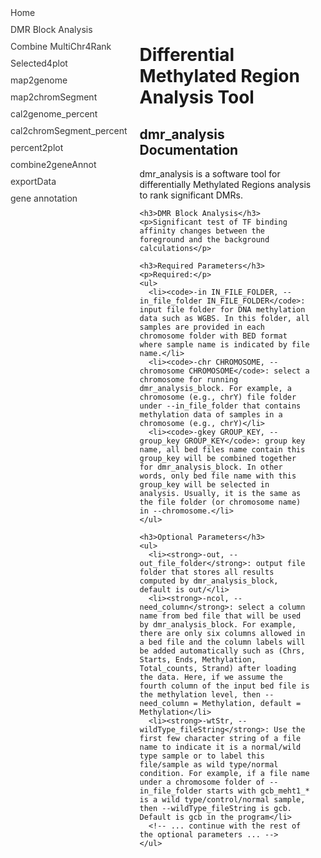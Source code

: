 <!DOCTYPE html>
<html>
<head>
  <title>Differential Methylated Region Analysis Tool - Documentation</title>
  <style>
    body {
      display: flex;
      flex-direction: row;
    }

    nav {
      width: 20%;
      background-color: #f1f1f1;
      padding: 20px;
    }

    main {
      flex: 1;
      padding: 20px;
    }

    nav ul {
      list-style-type: none;
      padding: 0;
      margin: 0;
    }

    nav li {
      margin-bottom: 10px;
    }

    nav a {
      text-decoration: none;
      color: #333;
    }

    nav a:hover {
      color: #000;
      font-weight: bold;
    }
  </style>
</head>
<body>
  <nav>
    <ul>
      <li><a href="index.md">Home</a></li>
      <li><a href="dmr_analysis_block.md">DMR Block Analysis</a></li>
      <li><a href="dmr_combine_multChrs4rank.md">Combine MultiChr4Rank</a></li>
      <li><a href="dmr_selected4plot.md">Selected4plot</a></li>
      <li><a href="dmr_map2genome.md">map2genome</a></li>
      <li><a href="dmr_map2chromSegment.md">map2chromSegment</a></li>
      <li><a href="dmr_cal2genome_percent.md">cal2genome_percent</a></li>
      <li><a href="dmr_cal2chromSegment_percent.md">cal2chromSegment_percent</a></li>
      <li><a href="dmr_percent2plot.md">percent2plot</a></li>
      <li><a href="dmr_combine2geneAnnot.md">combine2geneAnnot</a></li>
      <li><a href="dmr_exportData.md">exportData</a></li>
      <li><a href="dmr_gene_annotation.md">gene annotation</a></li>
    </ul>
  </nav>
  <main>
    <h1>Differential Methylated Region Analysis Tool</h1>
    <h2>dmr_analysis Documentation</h2>
    <p>dmr_analysis is a software tool for differentially Methylated Regions analysis to rank significant DMRs.</p>

    <h3>DMR Block Analysis</h3>
    <p>Significant test of TF binding affinity changes between the foreground and the background calculations</p>

    <h3>Required Parameters</h3>
    <p>Required:</p>
    <ul>
      <li><code>-in IN_FILE_FOLDER, --in_file_folder IN_FILE_FOLDER</code>: input file folder for DNA methylation data such as WGBS. In this folder, all samples are provided in each chromosome folder with BED format where sample name is indicated by file name.</li>
      <li><code>-chr CHROMOSOME, --chromosome CHROMOSOME</code>: select a chromosome for running dmr_analysis_block. For example, a chromosome (e.g., chrY) file folder under --in_file_folder that contains methylation data of samples in a chromosome (e.g., chrY)</li>
      <li><code>-gkey GROUP_KEY, --group_key GROUP_KEY</code>: group key name, all bed files name contain this group_key will be combined together for dmr_analysis_block. In other words, only bed file name with this group_key will be selected in analysis. Usually, it is the same as the file folder (or chromosome name) in --chromosome.</li>
    </ul>

    <h3>Optional Parameters</h3>
    <ul>
      <li><strong>-out, --out_file_folder</strong>: output file folder that stores all results computed by dmr_analysis_block, default is out/</li>
      <li><strong>-ncol, --need_column</strong>: select a column name from bed file that will be used by dmr_analysis_block. For example, there are only six columns allowed in a bed file and the column labels will be added automatically such as (Chrs, Starts, Ends, Methylation, Total_counts, Strand) after loading the data. Here, if we assume the fourth column of the input bed file is the methylation level, then --need_column = Methylation, default = Methylation</li>
      <li><strong>-wtStr, --wildType_fileString</strong>: Use the first few character string of a file name to indicate it is a normal/wild type sample or to label this file/sample as wild type/normal condition. For example, if a file name under a chromosome folder of --in_file_folder starts with gcb_meht1_* is a wild type/control/normal sample, then --wildType_fileString is gcb. Default is gcb in the program</li>
      <!-- ... continue with the rest of the optional parameters ... -->
    </ul>
  </main>
</body>
</html>
